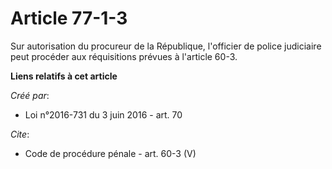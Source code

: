 # Article 77-1-3

Sur autorisation du procureur de la République, l'officier de police judiciaire peut procéder aux réquisitions prévues à
l'article 60-3.

**Liens relatifs à cet article**

_Créé par_:

  - Loi n°2016-731 du 3 juin 2016 - art. 70

_Cite_:

  - Code de procédure pénale - art. 60-3 (V)
